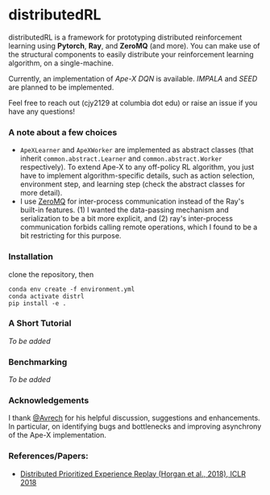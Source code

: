 # distributedRL


distributedRL is a framework for prototyping distributed reinforcement learning using **Pytorch**, **Ray**, and **ZeroMQ** (and more). You can make use of the structural components to easily distribute your reinforcement learning algorithm, on a single-machine.

Currently, an implementation of *Ape-X DQN* is available. *IMPALA* and *SEED* are planned to be implemented. 

Feel free to reach out (cjy2129 at columbia dot edu) or raise an issue if you have any questions!

### A note about a few choices 
- `ApeXLearner` and `ApeXWorker` are implemented as abstract classes (that inherit `common.abstract.Learner` and `common.abstract.Worker` respectively). To extend Ape-X to any off-policy RL algorithm, you just have to implement algorithm-specific details, such as action selection, environment step, and learning step (check the abstract classes for more detail). 
- I use [ZeroMQ](https://zeromq.org/) for inter-process communication instead of the Ray's built-in features. (1) I wanted the data-passing mechanism and serialization to be a bit more explicit, and (2) ray's inter-process communication forbids calling remote operations, which I found to be a bit restricting for this purpose.  

### Installation
clone the repository, then
```
conda env create -f environment.yml
conda activate distrl
pip install -e .
```

### A Short Tutorial
*To be added*

### Benchmarking
*To be added*

### Acknowledgements
I thank [@Avrech](https://github.com/avrech) for his helpful discussion, suggestions and enhancements. In particular, on identifying bugs and bottlenecks and improving asynchrony of the Ape-X implementation.

### References/Papers:
- [Distributed Prioritized Experience Replay (Horgan et al., 2018), ICLR 2018](https://arxiv.org/abs/1803.00933)
